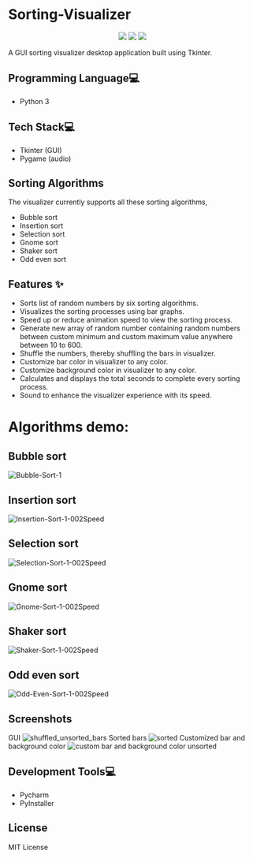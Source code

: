 # Sorting-Visualizer
<p align="center">
  <img src="https://api.visitorbadge.io/api/visitors?path=https%3A%2F%2Fgithub.com%2Freshmaharidhas%2FSorting-Visualizer&labelColor=%23000000&countColor=%2300ff00&style=plastic&labelStyle=none"/>
  <img src="https://img.shields.io/github/languages/top/reshmaharidhas/Sorting-Visualizer?labelColor=%23000000"/>
  <img src="https://img.shields.io/github/license/reshmaharidhas/Sorting-Visualizer"/>
</p>
A GUI sorting visualizer desktop application built using Tkinter.

## Programming Language💻
- Python 3

## Tech Stack💻 
- Tkinter (GUI)
- Pygame (audio)

## Sorting Algorithms
The visualizer currently supports all these sorting algorithms,
- Bubble sort
- Insertion sort
- Selection sort
- Gnome sort
- Shaker sort
- Odd even sort

## Features ✨
- Sorts list of random numbers by six sorting algorithms.
- Visualizes the sorting processes using bar graphs.
- Speed up or reduce animation speed to view the sorting process.
- Generate new array of random number containing random numbers between custom minimum and custom maximum value anywhere between 10 to 600. 
- Shuffle the numbers, thereby shuffling the bars in visualizer.
- Customize bar color in visualizer to any color.
- Customize background color in visualizer to any color.
- Calculates and displays the total seconds to complete every sorting process.
- Sound to enhance the visualizer experience with its speed.

# Algorithms demo:
## Bubble sort
![Bubble-Sort-1](https://github.com/reshmaharidhas/Sorting-Visualizer/assets/37250413/b9a2c8da-efe4-4e19-82b9-9ff606011dd7)
## Insertion sort
![Insertion-Sort-1-002Speed](https://github.com/reshmaharidhas/Sorting-Visualizer/assets/37250413/ed51a051-9e40-4e2d-b553-906ea2f795e4)
## Selection sort
![Selection-Sort-1-002Speed](https://github.com/reshmaharidhas/Sorting-Visualizer/assets/37250413/56d1f3f6-6608-4762-a69a-9443cdc59bb8)
## Gnome sort
![Gnome-Sort-1-002Speed](https://github.com/reshmaharidhas/Sorting-Visualizer/assets/37250413/b2a621e1-4888-482f-84ee-744abc8c84bc)
## Shaker sort
![Shaker-Sort-1-002Speed](https://github.com/reshmaharidhas/Sorting-Visualizer/assets/37250413/60c2aee4-6fa7-45d9-86c6-636db861f5a9)
## Odd even sort
![Odd-Even-Sort-1-002Speed](https://github.com/reshmaharidhas/Sorting-Visualizer/assets/37250413/85335543-5928-4434-a17f-c8d192d85b66)

## Screenshots
GUI
![shuffled_unsorted_bars](https://github.com/reshmaharidhas/Sorting-Visualizer/assets/37250413/f05c5cc9-00db-4a3f-a254-b2bcd25e8185)
Sorted bars
![sorted](https://github.com/reshmaharidhas/Sorting-Visualizer/assets/37250413/fd61cb55-8ebc-43b1-8763-292581bed320)
Customized bar and background color
![custom bar and background color unsorted](https://github.com/reshmaharidhas/Sorting-Visualizer/assets/37250413/a8236f3a-05c3-4f8c-b317-586cd767a328)


## Development Tools💻
- Pycharm
- PyInstaller

## License
MIT License
